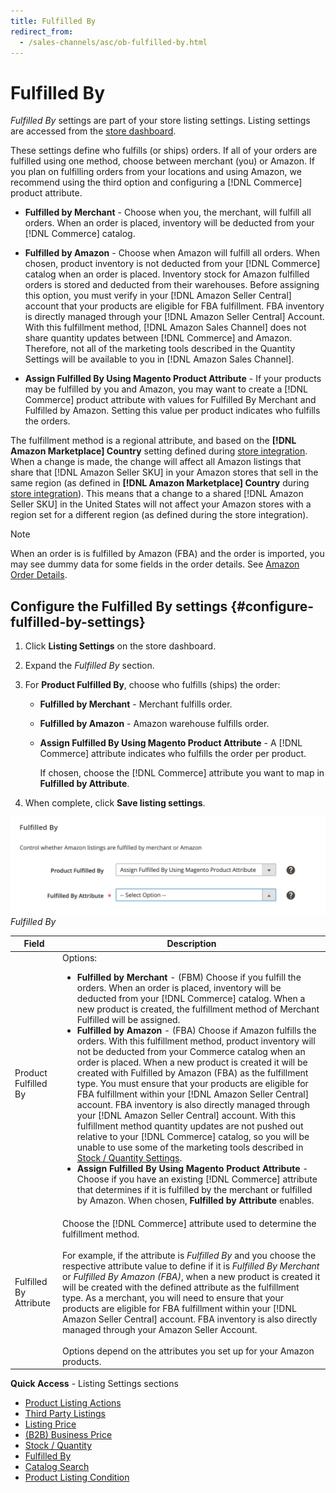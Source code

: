 ```yaml
---
title: Fulfilled By
redirect_from:
  - /sales-channels/asc/ob-fulfilled-by.html
---
```


# Fulfilled By

_Fulfilled By_ settings are part of your store listing settings. Listing settings are accessed from the [store dashboard](./amazon-store-dashboard.md).

These settings define who fulfills (or ships) orders. If all of your orders are fulfilled using one method, choose between merchant (you) or Amazon. If you plan on fulfilling orders from your locations and using Amazon, we recommend using the third option and configuring a [!DNL Commerce] product attribute.

- **Fulfilled by Merchant** - Choose when you, the merchant, will fulfill all orders. When an order is placed, inventory will be deducted from your [!DNL Commerce] catalog.

- **Fulfilled by Amazon** - Choose when Amazon will fulfill all orders. When chosen, product inventory is not deducted from your [!DNL Commerce] catalog when an order is placed. Inventory stock for Amazon fulfilled orders is stored and deducted from their warehouses. Before assigning this option, you must verify in your [!DNL Amazon Seller Central] account that your products are eligible for FBA fulfillment. FBA inventory is directly managed through your [!DNL Amazon Seller Central] Account. With this fulfillment method, [!DNL Amazon Sales Channel] does not share quantity updates between [!DNL Commerce] and Amazon. Therefore, not all of the marketing tools described in the Quantity Settings will be available to you in [!DNL Amazon Sales Channel].

- **Assign Fulfilled By Using Magento Product Attribute** - If your products may be fulfilled by you and Amazon, you may want to create a [!DNL Commerce] product attribute with values for Fulfilled By Merchant and Fulfilled by Amazon. Setting this value per product indicates who fulfills the orders.

The fulfillment method is a regional attribute, and based on the **[!DNL Amazon Marketplace] Country** setting defined during [store integration](./store-integration.md). When a change is made, the change will affect all Amazon listings that share that [!DNL Amazon Seller SKU] in your Amazon stores that sell in the same region (as defined in **[!DNL Amazon Marketplace] Country** during [store integration](./store-integration.md)). This means that a change to a shared [!DNL Amazon Seller SKU] in the United States will not affect your Amazon stores with a region set for a different region (as defined during the store integration).

>[!NOTE]
>
>When an order is is fulfilled by Amazon (FBA) and the order is imported, you may see dummy data for some fields in the order details. See [Amazon Order Details](./amazon-order-details.md).

## Configure the Fulfilled By settings {#configure-fulfilled-by-settings}

1. Click **Listing Settings** on the store dashboard.

1. Expand the _Fulfilled By_ section.

1. For **Product Fulfilled By**, choose who fulfills (ships) the order:

   - **Fulfilled by Merchant** - Merchant fulfills order.

   - **Fulfilled by Amazon** - Amazon warehouse fulfills order.

   - **Assign Fulfilled By Using Magento Product Attribute** - A [!DNL Commerce] attribute indicates who fulfills the order per product.

      If chosen, choose the [!DNL Commerce] attribute you want to map in **Fulfilled by Attribute**.

1. When complete, click **Save listing settings**.

![](assets/amazon-fulfilled-by.png)
_Fulfilled By_

|Field|Description|
|--- |--- |
|Product Fulfilled By|Options:<ul><li>**Fulfilled by Merchant** - (FBM) Choose if you fulfill the orders. When an order is placed, inventory will be deducted from your [!DNL Commerce] catalog. When a new product is created, the fulfillment method of Merchant Fulfilled will be assigned.</li><li>**Fulfilled by Amazon** - (FBA) Choose if Amazon fulfills the orders. With this fulfillment method, product inventory will not be deducted from your Commerce catalog when an order is placed. When a new product is created it will be created with Fulfilled by Amazon (FBA) as the fulfillment type. You must ensure that your products are eligible for FBA fulfillment within your [!DNL Amazon Seller Central] account. FBA inventory is also directly managed through your [!DNL Amazon Seller Central] account. With this fulfillment method quantity updates are not pushed out relative to your [!DNL Commerce] catalog, so you will be unable to use some of the marketing tools described in [Stock / Quantity Settings](./stock-quantity.md).</li><li>**Assign Fulfilled By Using Magento Product Attribute** - Choose if you have an existing [!DNL Commerce] attribute that determines if it is fulfilled by the merchant or fulfilled by Amazon. When chosen, **Fulfilled by Attribute** enables. |
|Fulfilled By Attribute|Choose the [!DNL Commerce] attribute used to determine the fulfillment method.</li></ul><br><br>For example, if the attribute is _Fulfilled By_ and you choose the respective attribute value to define if it is _Fulfilled By Merchant_ or _Fulfilled By Amazon (FBA)_, when a new product is created it will be created with the defined attribute as the fulfillment type. As a merchant, you will need to ensure that your products are eligible for FBA fulfillment within your [!DNL Amazon Seller Central] account. FBA inventory is also directly managed through your Amazon Seller Account.<br><br>Options depend on the attributes you set up for your Amazon products. |

**Quick Access** - Listing Settings sections

- [Product Listing Actions](./product-listing-actions.md)
- [Third Party Listings](./third-party-listing-settings.md)
- [Listing Price](./listing-price.md)
- [(B2B) Business Price](./business-pricing.md)
- [Stock / Quantity](./stock-quantity.md)
- [Fulfilled By](./fulfilled-by.md)
- [Catalog Search](./catalog-search.md)
- [Product Listing Condition](./product-listing-condition.md)

